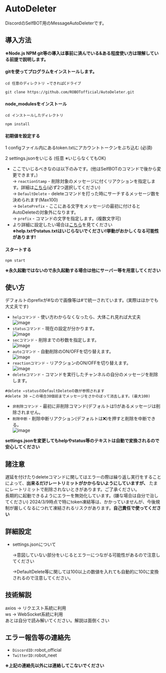 # AutoDeleter
DiscordのSelfBOT用のMessageAutoDeleterです。

## 導入方法
**※Node.js NPM git等の導入は事前に済んでいる&ある程度使い方は理解している前提で説明します。** <br>
#### gitを使ってプログラムをインストールします。
```
cd 任意のディレクトリ ←できればCドライブ

git clone https://github.com/ROBOTofficial/AutoDeleter.git
```
#### node_modulesをインストール
```
cd インストールしたディレクトリ

npm install
```
#### 初期値を設定する
1 configファイル内にあるtoken.txtにアカウントトークンをぶち込む (必須)

2 settings.jsonをいじる (任意 ※いじらなくてもOK)
- ここでいじるべきなのは以下のみです。(他はSelfBOTのコマンドで後から変更できます。) <br>
  → `reactionStamp` - 削除対象のメッセージに付くリアクションを指定します。詳細は[こちら](https://github.com/ROBOTofficial/AutoDeleter/edit/main/README.md#%E4%BD%BF%E3%81%84%E6%96%B9)\(必ず2つ選択してください\) <br>
  → `DefaultDelete` - deleteコマンドを打った時にサーチするメッセージ数を決められます(Max100) <br>
  → `DeletePrefix` - ここにある文字をメッセージの最初に付けるとAutoDeleteの対象外になります。 <br>
  → `prefix` - コマンドの文字を指定します。(複数文字可) <br>
- より詳細に設定したい場合は[こちら](https://github.com/ROBOTofficial/AutoDeleter/edit/main/README.md#%E8%A9%B3%E7%B4%B0%E8%A8%AD%E5%AE%9A)を見てください <br>
**※help.txtやstatus.txtはいじらないでください!挙動がおかしくなる可能性があります!**
#### スタートする
```
npm start
```
**※永久起動ではないので永久起動する場合は他にサーバー等を用意してください**
## 使い方
デフォルトのprefixが#なので画像等は#で統一されています。(実際はほかでも大丈夫です)<br>
- `helpコマンド` - 使い方わからなくなったら、大体これ見れば大丈夫 <br>
![image](https://github.com/ROBOTofficial/AutoDeleter/assets/101011695/789d2354-b241-4169-997b-9cbb233d4137) <br>
- `statusコマンド` - 現在の設定が分かります。 <br>
![image](https://github.com/ROBOTofficial/AutoDeleter/assets/101011695/4ca3c3bd-1f86-4959-b8d8-481425b85eeb) <br>
- `secコマンド` - 削除までの秒数を指定します。 <br>
![image](https://github.com/ROBOTofficial/AutoDeleter/assets/101011695/5ba7507b-3d1e-4a2e-b3ae-d4848b4748e5) <br>
- `autoコマンド` - 自動削除のON/OFFを切り替えます。 <br>
![image](https://github.com/ROBOTofficial/AutoDeleter/assets/101011695/f8863333-daf6-4bf2-9bab-92b88663bcff) <br>
- `reactionコマンド` - リアクションのON/OFFを切り替えます。 <br>
![image](https://github.com/ROBOTofficial/AutoDeleter/assets/101011695/bb03de3b-09d1-4047-8627-3241cb4da7e3) <br>
- `deleteコマンド` - コマンドを実行したチャンネルの自分のメッセージを削除します。<br>
```
#delete ←statusのDefaultDeleteの数が参照されます
#delete 30 ←この場合30個前までメッセージをさかのぼって消去します。(最大100)
```
- `非削除コマンド` - 最初に非削除コマンド(デフォルトは!)があるメッセージは削除されません。 <br>
- `削除中断` - 削除中断リアクション(デフォルトは❌)を押すと削除を中断できる。<br>
![image](https://github.com/ROBOTofficial/AutoDeleter/assets/101011695/8aedc58a-a767-4740-aece-56192d11ff60) <br>

**settings.jsonを変更してもhelpやstatus等のテキストは自動で変換されるので安心してください**
## 諸注意
遅延を付けたりdeleteコマンドに関してはエラーの際は繰り返し実行をすることによって、**出来るだけレートリミットがかからないようにしていますが、** たまにレートリミットで削除されないときがあります。ご了承ください。<br>
長期的に起動できるようにエラーを無効化しています。(嫌な場合は自分で治してください)
2024/3/9時点で特にtoken凍結等は、かかっていませんが、今後規制が厳しくなるにつれて凍結されるリスクがあります。**自己責任で使ってください**
## 詳細設定
- settings.jsonについて

  →意図していない部分をいじるとエラーにつながる可能性があるので注意してください
  
  →DefaultDelete等に関しては100以上の数値を入れても自動的に100に変換されるので注意してください。
## 技術解説
axios → リクエスト系統に利用<br>
ws → WebSocket系統に利用<br>
あとは自分で読み解いてください。解説は面倒くさい
## エラー報告等の連絡先
- `DiscordID:`robot_official
- `TwitterID:`robot_neet

**※上記の連絡先以外には連絡してこないでください**

